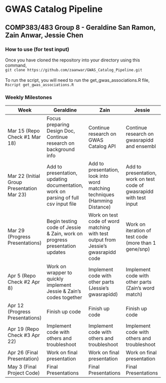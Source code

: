 # GWAS Catalog Pipeline
## COMP383/483 Group 8 - Geraldine San Ramon, Zain Anwar, Jessie Chen 
### How to use (for test input)
Once you have cloned the repository into your directory using this command,
<br>
`git clone https://github.com/zaanwar/GWAS_Catalog_Pipeline.git`
<br>
<br>
To run the script, you will need to run the get_gwas_associations.R file, 
<br>
`Rscript get_gwas_associations.R`
<br>

### Weekly Milestones
| Week  | Geraldine | Zain | Jessie |
| ------------- | ------------- |------------- | ------------- |
| Mar 15 (Repo Check #1 Mar 18)  | Focus preparing Design Doc, Continue research on background info | Continue research on GWAS Catalog API  | Continue research on gwasrapidd and ensembl  |
| Mar 22 (Initial Group Presentation Mar 23) | Add to presentation, updating documentation, work on parsing of full csv input file  | Add to presentation, look into word matching techniques (Hamming Distance)  | Add to presentation, work on test code of gwasrapidd with test input |
| Mar 29 (Progress Presentations)| Begin testing code of Jessie & Zain, work on progress presentation updates  | Work on test code of word matching with test output from Jessie’s gwasrapidd code  | Work on iteration of test code (more than 1 gene/snp)  |
| Apr 5 (Repo Check #2 Apr 8)| Work on wrapper to quickly implement Jessie & Zain’s codes together  | Implement code with other parts (Jessie’s gwasrapidd)  | Implement code with other parts (Zain’s word match)  |
| Apr 12 (Progress Presentations)| Finish up code | Finish up code  | Finish up code  |
| Apr 19 (Repo Check #3 Apr 22)| Implement code with others and troubleshoot  | Implement code with others and troubleshoot  | Implement code with others and troubleshoot  |
| Apr 26 (Final Presentation)  | Work on final presentation  | Work on final presentation  | Work on final presentation  |
| May 3 (Final Project Code)  | Final Presentations  | Final Presentations  | Final Presentations  |
